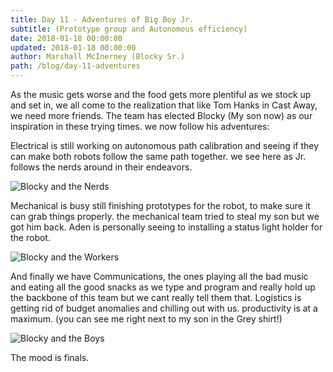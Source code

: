 ```yaml
---
title: Day 11 - Adventures of Big Boy Jr.
subtitle: (Prototype group and Autonomous efficiency)
date: 2018-01-18 00:00:00
updated: 2018-01-18 00:00:00
author: Marshall McInerney (Blocky Sr.)
path: /blog/day-11-adventures
---
```


As the music gets worse and the food gets more plentiful as we stock up and set in, we all come to the realization that like Tom Hanks in Cast Away, we need more friends. The team has elected Blocky (My son now) as our inspiration in these trying times. we now follow his adventures:

Electrical is still working on autonomous path calibration and seeing if they can make both robots follow the same path together. we see here as Jr. follows the nerds around in their endeavors.

![Blocky and the Nerds](/images/20180118/blockelec.jpg)

Mechanical is busy still finishing prototypes for the robot, to make sure it can grab things properly. the mechanical team tried to steal my son but we got him back. Aden is personally seeing to installing a status light holder for the robot.

![Blocky and the Workers](/images/20180118/blockmech.jpg)

And finally we have Communications, the ones playing all the bad music and eating all the good snacks as we type and program and really hold up the backbone of this team but we cant really tell them that. Logistics is getting rid of budget anomalies and chilling out with us. productivity is at a maximum. (you can see me right next to my son in the Grey shirt!)

![Blocky and the Boys](/images/20180118/blockcom.jpg)

The mood is finals.
